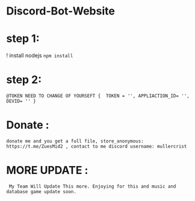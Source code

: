 # Discord-Bot-Website

# step 1:
! install nodejs `` npm install ``

# step 2:
``
@TOKEN NEED TO CHANGE OF YOURSEFT
{ 
TOKEN = '',
APPLIACTION_ID= '',
DEVID= ''
}
``
# Donate :
``
donate me and you get a full file,
store_anonymous: https://t.me/ZuesMid2 ,
contact to me discord username: mullercrist
``

# MORE UPDATE :
`` My Team Will Update This more. Enjoying for this and music and database game update soon.``

